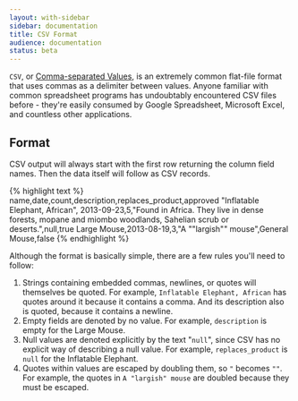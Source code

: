 ```yaml
---
layout: with-sidebar
sidebar: documentation
title: CSV Format
audience: documentation
status: beta
---
```


`CSV`, or [Comma-separated Values](http://en.wikipedia.org/wiki/Comma-separated_values), is an extremely common flat-file format that uses commas as a delimiter between values. Anyone familiar with common spreadsheet programs has undoubtably encountered CSV files before - they're easily consumed by Google Spreadsheet, Microsoft Excel, and countless other applications.

## Format

CSV output will always start with the first row returning the column field names.  Then the data itself will follow as CSV records.

{% highlight text %}
name,date,count,description,replaces_product,approved
"Inflatable Elephant, African", 2013-09-23,5,"Found in Africa.
They live in dense forests, mopane and miombo woodlands, Sahelian scrub or deserts.",null,true
Large Mouse,2013-08-19,3,"A ""largish"" mouse",General Mouse,false
{% endhighlight %}

Although the format is basically simple, there are a few rules you'll need to follow:

1. Strings containing embedded commas, newlines, or quotes will themselves be quoted. For example, `Inflatable Elephant, African` has quotes around it because it contains a comma.  And its description also is quoted, because it contains a newline.
2. Empty fields are denoted by no value.  For example, `description` is empty for the Large Mouse.
3. Null values are denoted explicitly by the text "`null`", since CSV has no explicit way of describing a null value. For example, `replaces_product` is `null` for the Inflatable Elephant.
4.  Quotes within values are escaped by doubling them, so `"` becomes `""`. For example, the quotes in `A "largish" mouse` are doubled because they must be escaped.

